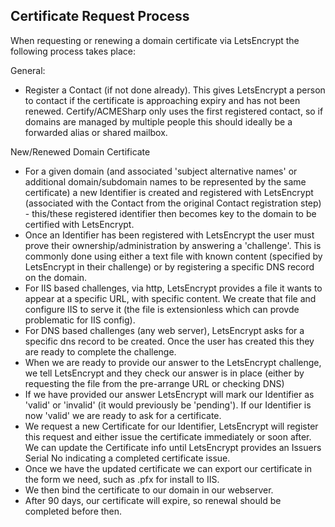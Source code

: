 Certificate Request Process
------------------

When requesting or renewing a domain certificate via LetsEncrypt the following process takes place:

General:
- Register a Contact (if not done already). This gives LetsEncrypt a person to contact if the certificate is approaching expiry and has not been renewed. Certify/ACMESharp only uses the first registered contact, so if domains are managed by multiple people this should ideally be a forwarded alias or shared mailbox.

New/Renewed Domain Certificate
- For a given domain (and associated 'subject alternative names' or additional domain/subdomain names to be represented by the same certificate) a new Identifier is created and registered with LetsEncrypt (associated with the Contact from the original Contact registration step) - this/these registered identifier then becomes key to the domain to be certified with LetsEncrypt.
- Once an Identifier has been registered with LetsEncrypt the user must prove their ownership/administration by answering a 'challenge'. This is commonly done using either a text file with known content (specified by LetsEncrypt in their challenge) or by registering a specific DNS record on the domain.
- For IIS based challenges, via http, LetsEncrypt provides a file it wants to appear at a specific URL, with specific content. We create that file and configure IIS to serve it (the file is extensionless which can provde problematic for IIS config).
- For DNS based challenges (any web server), LetsEncrypt asks for a specific dns record to be created. Once the user has created this they are ready to complete the challenge.
- When we are ready to provide our answer to the LetsEncrypt challenge, we tell LetsEncrypt and they check our answer is in place (either by requesting the file from the pre-arrange URL or checking DNS)
- If we have provided our answer LetsEncrypt will mark our Identifier as 'valid' or 'invalid' (it would previously be 'pending'). If our Identifier is now 'valid' we are ready to ask for a certificate.
- We request a new Certificate for our Identifier, LetsEncrypt will register this request and either issue the certificate immediately or soon after. We can update the Certificate info until LetsEncrypt provides an Issuers Serial No indicating a completed certificate issue.
- Once we have the updated certificate we can export our certificate in the form we need, such as .pfx for install to IIS.
- We then bind the certificate to our domain in our webserver.
- After 90 days, our certificate will expire, so renewal should be completed before then.